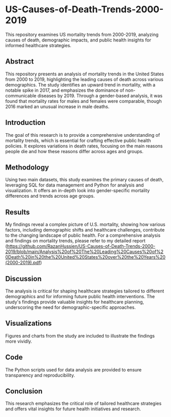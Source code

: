 # US-Causes-of-Death-Trends-2000-2019
This repository examines US mortality trends from 2000-2019, analyzing causes of death, demographic impacts, and public health insights for informed healthcare strategies.
## Abstract
This repository presents an analysis of mortality trends in the United States from 2000 to 2019, highlighting the leading causes of death across various demographics. The study identifies an upward trend in mortality, with a notable spike in 2017, and emphasizes the dominance of non-communicable diseases by 2019. Through a gender-based analysis, it was found that mortality rates for males and females were comparable, though 2016 marked an unusual increase in male deaths.

## Introduction
The goal of this research is to provide a comprehensive understanding of mortality trends, which is essential for crafting effective public health policies. It explores variations in death rates, focusing on the main reasons people die and how these reasons differ across ages and groups.

## Methodology
Using two main datasets, this study examines the primary causes of death, leveraging SQL for data management and Python for analysis and visualization. It offers an in-depth look into gender-specific mortality differences and trends across age groups.

## Results
My findings reveal a complex picture of U.S. mortality, showing how various factors, including demographic shifts and healthcare challenges, contribute to the changing landscape of public health.
For a comprehensive analysis and findings on mortality trends, please refer to my detailed report (https://github.com/RazanHussien/US-Causes-of-Death-Trends-2000-2019/blob/main/Analysis%20of%20The%20Leading%20Causes%20of%20Death%20in%20the%20United%20States%20over%20the%20Years%20(2000-2019).pdf)

## Discussion
The analysis is critical for shaping healthcare strategies tailored to different demographics and for informing future public health interventions. The study's findings provide valuable insights for healthcare planning, underscoring the need for demographic-specific approaches.

## Visualizations
Figures and charts from the study are included to illustrate the findings more vividly.

## Code
The Python scripts used for data analysis are provided to ensure transparency and reproducibility.

## Conclusion
This research emphasizes the critical role of tailored healthcare strategies and offers vital insights for future health initiatives and research.

